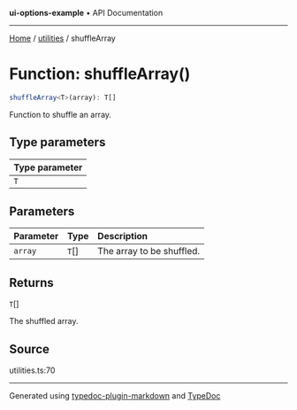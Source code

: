 **ui-options-example** • API Documentation

***

[Home](../../README.md) / [utilities](../README.md) / shuffleArray

# Function: shuffleArray()

```ts
shuffleArray<T>(array): T[]
```

Function to shuffle an array.

## Type parameters

| Type parameter |
| :------ |
| `T` |

## Parameters

| Parameter | Type | Description |
| :------ | :------ | :------ |
| `array` | `T`[] | The array to be shuffled. |

## Returns

`T`[]

The shuffled array.

## Source

utilities.ts:70

***

Generated using [typedoc-plugin-markdown](https://www.npmjs.com/package/typedoc-plugin-markdown) and [TypeDoc](https://typedoc.org/)
